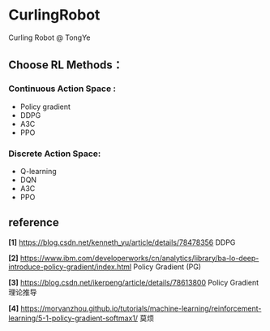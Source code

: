 # CurlingRobot
Curling Robot @ TongYe

## Choose RL Methods：
### Continuous Action Space :
- Policy gradient
- DDPG
- A3C
- PPO
### Discrete Action Space:
- Q-learning
- DQN
- A3C
- PPO

## reference
**[1]** https://blog.csdn.net/kenneth_yu/article/details/78478356 DDPG

**[2]** https://www.ibm.com/developerworks/cn/analytics/library/ba-lo-deep-introduce-policy-gradient/index.html Policy Gradient (PG)

**[3]** https://blog.csdn.net/ikerpeng/article/details/78613800 Policy Gradient 理论推导

**[4]** https://morvanzhou.github.io/tutorials/machine-learning/reinforcement-learning/5-1-policy-gradient-softmax1/ 莫烦


